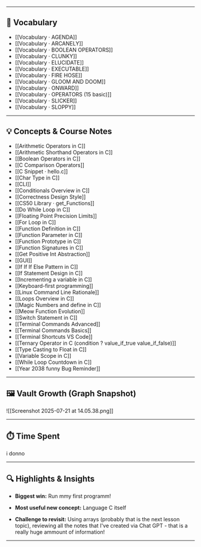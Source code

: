 
---

## 📖 Vocabulary

- [[Vocabulary · AGENDA]]
- [[Vocabulary · ARCANELY]]
- [[Vocabulary · BOOLEAN OPERATORS]]
- [[Vocabulary · CLUNKY]]
- [[Vocabulary · ELUCIDATE]]
- [[Vocabulary · EXECUTABLE]]
- [[Vocabulary · FIRE HOSE]]
- [[Vocabulary · GLOOM AND DOOM]]
- [[Vocabulary · ONWARD]]
- [[Vocabulary · OPERATORS (15 basic)]]
- [[Vocabulary · SLICKER]]
- [[Vocabulary · SLOPPY]]

---

## 💡 Concepts & Course Notes

- [[Arithmetic Operators in C]]
- [[Arithmetic Shorthand Operators in C]]
- [[Boolean Operators in C]]
- [[C Comparison Operators]]
- [[C Snippet · hello.c]]
- [[Char Type in C]]
- [[CLI]]
- [[Conditionals Overview in C]]
- [[Correctness Design Style]]
- [[CS50 Library · get_Functions]]
- [[Do While Loop in C]]
- [[Floating Point Precision Limits]]
- [[For Loop in C]]
- [[Function Definition in C]]
- [[Function Parameter in C]]
- [[Function Prototype in C]]
- [[Function Signatures in C]]
- [[Get Positive Int Abstraction]]
- [[GUI]]
- [[If If If Else Pattern in C]]
- [[If Statement Design in C]]
- [[Incrementing a variable in C]]
- [[Keyboard-first programming]]
- [[Linux Command Line Rationale]]
- [[Loops Overview in C]]
- [[Magic Numbers and define in C]]
- [[Meow Function Evolution]]
- [[Switch Statement in C]]
- [[Terminal Commands Advanced]]
- [[Terminal Commands Basics]]
- [[Terminal Shortcuts VS Code]]
- [[Ternary Operator in C (condition ? value_if_true  value_if_false)]]
- [[Type Casting to Float in C]]
- [[Variable Scope in C]]
- [[While Loop Countdown in C]]
- [[Year 2038 funny Bug Reminder]]

---
## 🖼️ Vault Growth (Graph Snapshot)

![[Screenshot 2025-07-21 at 14.05.38.png]]


---

## ⏱️ Time Spent 

i donno 

---

## 🔍 Highlights & Insights

- **Biggest win:** Run mmy first programm! 
    
- **Most useful new concept:** Language C itself
    
- **Challenge to revisit:** Using arrays (probably that is the next lesson topic), reviewing all the notes that I've created via Chat GPT - that is a really huge ammount of information!
    

---